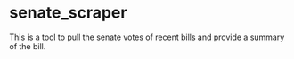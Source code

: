 # senate_scraper
This is a tool to pull the senate votes of recent bills and provide a summary of the bill.
